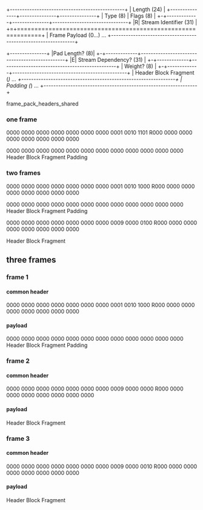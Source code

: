 +-----------------------------------------------+
|                 Length (24)                   |
+---------------+---------------+---------------+
|   Type (8)    |   Flags (8)   |
+-+-------------+---------------+-------------------------------+
|R|                 Stream Identifier (31)                      |
+=+=============================================================+
|                   Frame Payload (0...)                      ...
+---------------------------------------------------------------+

+---------------+
|Pad Length? (8)|
+-+-------------+-----------------------------------------------+
|E|                 Stream Dependency? (31)                     |
+-+-------------+-----------------------------------------------+
|  Weight? (8)  |
+-+-------------+-----------------------------------------------+
|                   Header Block Fragment (*)                 ...
+---------------------------------------------------------------+
|                           Padding (*)                       ...
+---------------------------------------------------------------+

frame_pack_headers_shared

### one frame
0000 0000 0000 0000 0000 0000
0000 0001 0010 1101
R000 0000 0000 0000 0000 0000 0000 0000

0000 0000
0000 0000 0000 0000 0000 0000 0000 0000
0000 0000
Header Block Fragment
Padding

### two frames
0000 0000 0000 0000 0000 0000
0000 0001 0010 1000
R000 0000 0000 0000 0000 0000 0000 0000

0000 0000
0000 0000 0000 0000 0000 0000 0000 0000
0000 0000
Header Block Fragment
Padding

0000 0000 0000 0000 0000 0000
0000 0009 0000 0100
R000 0000 0000 0000 0000 0000 0000 0000

Header Block Fragment

## three frames
### frame 1
#### common header
0000 0000 0000 0000 0000 0000
0000 0001 0010 1000
R000 0000 0000 0000 0000 0000 0000 0000
#### payload
0000 0000
0000 0000 0000 0000 0000 0000 0000 0000
0000 0000
Header Block Fragment
Padding

### frame 2
#### common header
0000 0000 0000 0000 0000 0000
0000 0009 0000 0000
R000 0000 0000 0000 0000 0000 0000 0000
#### payload
Header Block Fragment

### frame 3
#### common header
0000 0000 0000 0000 0000 0000
0000 0009 0000 0010
R000 0000 0000 0000 0000 0000 0000 0000
#### payload
Header Block Fragment